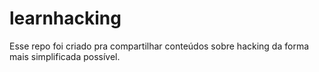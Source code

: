 # learnhacking
Esse repo foi criado pra compartilhar conteúdos sobre hacking da forma mais simplificada possível.
